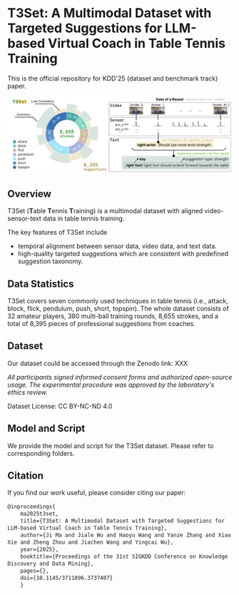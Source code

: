 # T3Set: A Multimodal Dataset with Targeted Suggestions for LLM-based Virtual Coach in Table Tennis Training
This is the official repository for KDD'25 (dataset and benchmark track) paper.  
<p align="center">
<img width="800" src="./static/images/overview.png"/>
</p>

## Overview
T3Set (<b>T</b>able <b>T</b>ennis <b>T</b>raining) is a multimodal dataset with aligned video-sensor-text data in table tennis training.

The key features of T3Set include 
- temporal alignment between sensor data, video data, and text data. 
- high-quality targeted suggestions which are consistent with predefined suggestion taxonomy.

## Data Statistics
T3Set covers seven commonly used techniques in table tennis (i.e., attack, block, flick, pendulum, push, short, topspin). 
The whole dataset consists of 32 amateur players, 380 multi-ball training rounds, 8,655 strokes, and a total of 8,395 pieces of professional suggestions from coaches. 

## Dataset
Our dataset could be accessed through the Zenodo link:
XXX

*All participants signed informed consent forms and authorized open-source usage. The experimental procedure was approved by the laboratory's ethics review.*

Dataset License: CC BY-NC-ND 4.0

## Model and Script
We provide the model and script for the T3Set dataset. Please refer to corresponding folders.

## Citation
If you find our work useful, please consider citing our paper:
```
@inproceedings{
    ma2025t3set,
    title={T3Set: A Multimodal Dataset with Targeted Suggestions for LLM-based Virtual Coach in Table Tennis Training},
    author={Ji Ma and Jiale Wu and Haoyu Wang and Yanze Zhang and Xiao Xie and Zheng Zhou and Jiachen Wang and Yingcai Wu},
    year={2025},
    booktitle={Proceedings of the 31st SIGKDD Conference on Knowledge Discovery and Data Mining},
    pages={},
    doi={10.1145/3711896.3737407}
    }
```